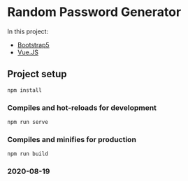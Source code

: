 # Random Password Generator
In this project: 
- [Bootstrap5](https://v5.getbootstrap.com/)
- [Vue.JS](https://vuejs.org/)

## Project setup
```
npm install
```

### Compiles and hot-reloads for development
```
npm run serve
```

### Compiles and minifies for production
```
npm run build
```

### 2020-08-19